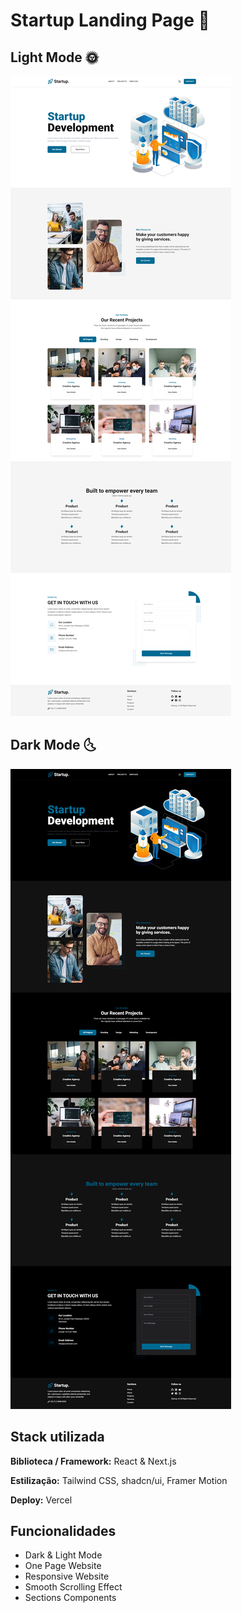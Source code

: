 # Startup Landing Page 🚀

## Light Mode 🌞

![App Screenshot](https://github.com/lyrarod/startup/blob/main/public/light-screenshot.png)

## Dark Mode 🌜

![App Screenshot](https://github.com/lyrarod/startup/blob/main/public/dark-screenshot.png)

## Stack utilizada

**Biblioteca / Framework:** React & Next.js

**Estilização:** Tailwind CSS, shadcn/ui, Framer Motion

**Deploy:** Vercel

## Funcionalidades

- Dark & Light Mode
- One Page Website
- Responsive Website
- Smooth Scrolling Effect
- Sections Components
